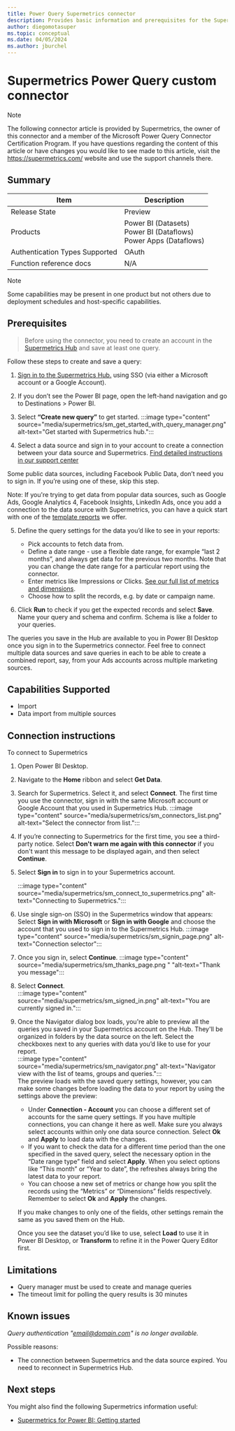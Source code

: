 ```yaml
---
title: Power Query Supermetrics connector
description: Provides basic information and prerequisites for the Supermetrics connector, supported authentication types, outlines limitations and issues.
author: diegomotasuper
ms.topic: conceptual
ms.date: 04/05/2024
ms.author: jburchel
---
```


# Supermetrics Power Query custom connector

>[!Note]
>The following connector article is provided by Supermetrics, the owner of this connector and a member of the Microsoft Power Query Connector Certification Program. If you have questions regarding the content of this article or have changes you would like to see made to this article, visit the https://supermetrics.com/ website and use the support channels there.

## Summary
| Item | Description                                                                       |
| ---- |-----------------------------------------------------------------------------------|
| Release State | Preview                                                                     |
| Products | Power BI (Datasets)<br/>Power BI (Dataflows)<br/> Power Apps (Dataflows) |
| Authentication Types Supported | OAuth                                  |
| Function reference docs | N/A |

>[!Note]
>Some capabilities may be present in one product but not others due to deployment schedules and host-specific capabilities.


## Prerequisites
>Before using the connector, you need to create an account in the [Supermetrics Hub](https://hub.supermetrics.com)  and save at least one query.

Follow these steps to create and save a query:

1. [Sign in to the Supermetrics Hub.](https://hub.supermetrics.com/) using SSO (via either a Microsoft account or a Google Account).

2. If you don’t see the Power BI page, open the left-hand navigation and go to Destinations > Power BI.

3. Select **“Create new query”** to get started.
   :::image type="content" source="media/supermetrics/sm_get_started_with_query_manager.png" alt-text="Get started with Supermetrics hub.":::

4. Select a data source and sign in to your account to create a connection between your data source and Supermetrics. [Find detailed instructions in our support center](https://supermetrics.com/docs/product-power-bi-getting-started/)

Some public data sources, including Facebook Public Data, don’t need you to sign in. If you’re using one of these, skip this step.

Note: If you're trying to get data from popular data sources, such as Google Ads, Google Analytics 4, Facebook Insights, LinkedIn Ads, once you add a connection to the data source with Supermetrics, you can have a quick start with one of the [template reports](https://supermetrics.com/template-gallery?page=1&search=&destination=567736) we offer.


5. Define the query settings for the data you’d like to see in your reports:
    - Pick accounts to fetch data from.
    - Define a date range - use a flexible date range, for example “last 2 months”, and always get data for the previous two months. Note that you can change the date range for a particular report using the connector.
    - Enter metrics like Impressions or Clicks. [See our full list of metrics and dimensions](https://supermetrics.com/docs/).
    - Choose how to split the records, e.g. by date or campaign name.

6. Click **Run** to check if you get the expected records and select **Save**. Name your query and schema and confirm. Schema is like a folder to your queries.

The queries you save in the Hub are available to you in Power BI Desktop once you sign in to the Supermetrics connector. Feel free to connect multiple data sources and save queries in each to be able to create a combined report, say, from your Ads accounts across multiple marketing sources.



## Capabilities Supported
* Import 
* Data import from multiple sources

## Connection instructions
To connect to Supermetrics
1. Open Power BI Desktop.

2. Navigate to the **Home** ribbon and select **Get Data**.

3. Search for Supermetrics. Select it, and select **Connect**.  The first time you use the connector, sign in with the same Microsoft account or Google Account that you used in Supermetrics Hub.
   :::image type="content" source="media/supermetrics/sm_connectors_list.png" alt-text="Select the connector from list.":::

4. If you’re connecting to Supermetrics for the first time, you see a third-party notice. Select **Don't warn me again with this connector** if you don't want this message to be displayed again, and then select **Continue**.

5. Select **Sign in** to sign in to your Supermetrics account.  

   :::image type="content" source="media/supermetrics/sm_connect_to_supermetrics.png" alt-text="Connecting to Supermetrics.":::

6. Use single sign-on (SSO) in the Supermetrics window that appears: Select **Sign in with Microsoft** or **Sign in with Google** and choose the account that you used to sign in to the Supermetrics Hub.
   :::image type="content" source="media/supermetrics/sm_signin_page.png" alt-text="Connection selector":::

7. Once you sign in, select **Continue**.
   :::image type="content" source="media/supermetrics/sm_thanks_page.png " "alt-text="Thank you message":::

8. Select **Connect**.  
   :::image type="content" source="media/supermetrics/sm_signed_in.png" alt-text="You are currently signed in.":::

9. Once the Navigator dialog box loads, you're able to preview all the queries you saved in your Supermetrics account on the Hub. They'll be organized in folders by the data source on the left. Select the checkboxes next to any queries with data you’d like to use for your report.  
   :::image type="content" source="media/supermetrics/sm_navigator.png" alt-text="Navigator view with the list of teams, groups and queries.":::  
   The preview loads with the saved query settings, however, you can make some changes before loading the data to your report by using the settings above the preview:
   - Under **Connection - Account** you can choose a different set of accounts for the same query settings. If you have multiple connections, you can change it here as well.  Make sure you always select accounts within only one data source connection. Select **Ok** and **Apply** to load data with the changes.
   - If you want to check the data for a different time period than the one specified in the saved query, select the necessary option in the “Date range type” field and select **Apply**. When you select options like “This month” or “Year to date”, the refreshes always bring the latest data to your report.
   - You can choose a new set of metrics or change how you split the records using the “Metrics” or “Dimensions” fields respectively. Remember to select **Ok** and **Apply** the changes.

    If you make changes to only one of the fields, other settings remain the same as you saved them on the Hub.

    Once you see the dataset you’d like to use, select **Load** to use it in Power BI Desktop, or **Transform** to refine it in the Power Query Editor first.

## Limitations
- Query manager must be used to create and manage queries
- The timeout limit for polling the query results is 30 minutes

## Known issues

*Query authentication "email@domain.com" is no longer available.*

Possible reasons:
- The connection between Supermetrics and the data source expired. You need to reconnect in Supermetrics Hub.

## Next steps

You might also find the following Supermetrics information useful:

* [Supermetrics for Power BI: Getting started](https://supermetrics.com/docs/product-power-bi-getting-started/)
